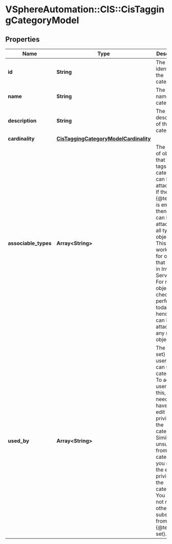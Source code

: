 # VSphereAutomation::CIS::CisTaggingCategoryModel

## Properties
Name | Type | Description | Notes
------------ | ------------- | ------------- | -------------
**id** | **String** | The unique identifier of the category. | 
**name** | **String** | The display name of the category. | 
**description** | **String** | The description of the category. | 
**cardinality** | [**CisTaggingCategoryModelCardinality**](CisTaggingCategoryModelCardinality.md) |  | 
**associable_types** | **Array&lt;String&gt;** | The types of objects that the tags in this category can be attached to. If the {@term set} is empty, then tags can be attached to all types of objects. This field works only for objects that reside in Inventory Service (IS). For non IS objects, this check is not performed today and hence a tag can be attached to any non IS object. | 
**used_by** | **Array&lt;String&gt;** | The {@term set} of users that can use this category. To add users to this, you need to have the edit privilege on the category. Similarly, to unsubscribe from this category, you need the edit privilege on the category. You should not modify other users subscription from this {@term set}. | 



